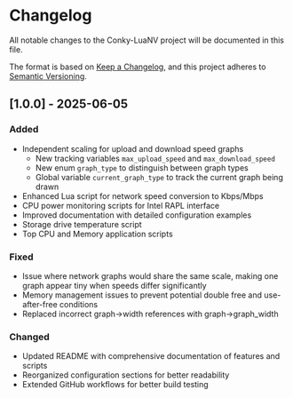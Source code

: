 # Changelog

All notable changes to the Conky-LuaNV project will be documented in this file.

The format is based on [Keep a Changelog](https://keepachangelog.com/en/1.0.0/),
and this project adheres to [Semantic Versioning](https://semver.org/spec/v2.0.0.html).

## [1.0.0] - 2025-06-05

### Added
- Independent scaling for upload and download speed graphs
  - New tracking variables `max_upload_speed` and `max_download_speed`
  - New enum `graph_type` to distinguish between graph types
  - Global variable `current_graph_type` to track the current graph being drawn
- Enhanced Lua script for network speed conversion to Kbps/Mbps
- CPU power monitoring scripts for Intel RAPL interface
- Improved documentation with detailed configuration examples
- Storage drive temperature script
- Top CPU and Memory application scripts

### Fixed
- Issue where network graphs would share the same scale, making one graph appear tiny when speeds differ significantly
- Memory management issues to prevent potential double free and use-after-free conditions
- Replaced incorrect graph->width references with graph->graph_width

### Changed
- Updated README with comprehensive documentation of features and scripts
- Reorganized configuration sections for better readability
- Extended GitHub workflows for better build testing
